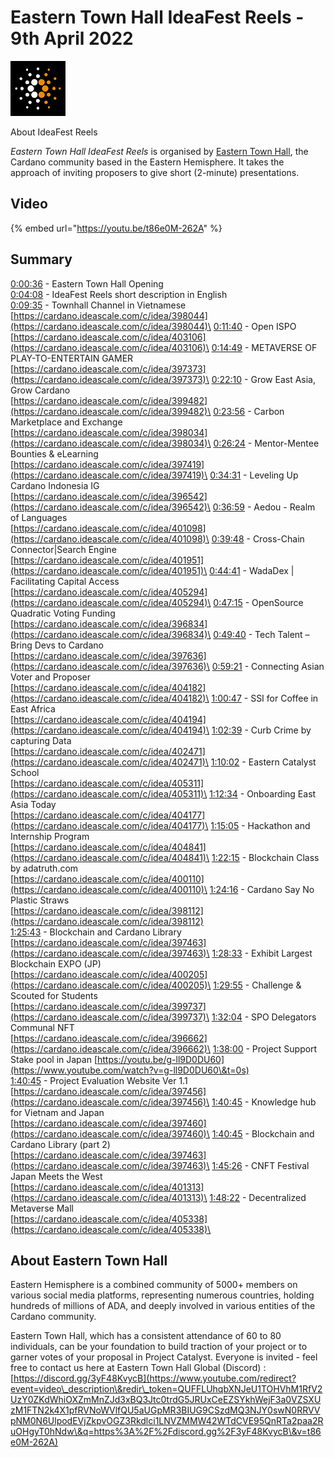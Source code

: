 # Eastern Town Hall IdeaFest Reels - 9th April 2022

![](<../.gitbook/assets/eastern townhall logo.jpg>)

About IdeaFest Reels

_Eastern Town Hall IdeaFest Reels_ is organised by [Eastern Town Hall](https://easterntownhall.com), the Cardano community based in the Eastern Hemisphere. It takes the approach of inviting proposers to give short (2-minute) presentations.

## Video

{% embed url="https://youtu.be/t86e0M-262A" %}

## Summary

[0:00:36](https://www.youtube.com/watch?v=t86e0M-262A\&t=36s) - Eastern Town Hall Opening\
[0:04:08](https://www.youtube.com/watch?v=t86e0M-262A\&t=248s) - IdeaFest Reels short description in English\
[0:09:35](https://www.youtube.com/watch?v=t86e0M-262A\&t=575s) - Townhall Channel in Vietnamese \
[https://cardano.ideascale.com/c/idea/398044](https://cardano.ideascale.com/c/idea/398044)\
[0:11:40](https://www.youtube.com/watch?v=t86e0M-262A\&t=700s) - Open ISPO \
[https://cardano.ideascale.com/c/idea/403106](https://cardano.ideascale.com/c/idea/403106)\
[0:14:49](https://www.youtube.com/watch?v=t86e0M-262A\&t=889s) - METAVERSE OF PLAY-TO-ENTERTAIN GAMER \
[https://cardano.ideascale.com/c/idea/397373](https://cardano.ideascale.com/c/idea/397373)\
[0:22:10](https://www.youtube.com/watch?v=t86e0M-262A\&t=1330s) - Grow East Asia, Grow Cardano \
[https://cardano.ideascale.com/c/idea/399482](https://cardano.ideascale.com/c/idea/399482)\
[0:23:56](https://www.youtube.com/watch?v=t86e0M-262A\&t=1436s) - Carbon Marketplace and Exchange \
[https://cardano.ideascale.com/c/idea/398034](https://cardano.ideascale.com/c/idea/398034)\
[0:26:24](https://www.youtube.com/watch?v=t86e0M-262A\&t=1584s) - Mentor-Mentee Bounties & eLearning \
[https://cardano.ideascale.com/c/idea/397419](https://cardano.ideascale.com/c/idea/397419)\
[0:34:31](https://www.youtube.com/watch?v=t86e0M-262A\&t=2071s) - Leveling Up Cardano Indonesia IG \
[https://cardano.ideascale.com/c/idea/396542](https://cardano.ideascale.com/c/idea/396542)\
[0:36:59](https://www.youtube.com/watch?v=t86e0M-262A\&t=2219s) - Aedou - Realm of Languages \
[https://cardano.ideascale.com/c/idea/401098](https://cardano.ideascale.com/c/idea/401098)\
[0:39:48](https://www.youtube.com/watch?v=t86e0M-262A\&t=2388s) - Cross-Chain Connector|Search Engine\
&#x20;[https://cardano.ideascale.com/c/idea/401951](https://cardano.ideascale.com/c/idea/401951)\
[0:44:41](https://www.youtube.com/watch?v=t86e0M-262A\&t=2681s) - WadaDex | Facilitating Capital Access \
[https://cardano.ideascale.com/c/idea/405294](https://cardano.ideascale.com/c/idea/405294)\
[0:47:15](https://www.youtube.com/watch?v=t86e0M-262A\&t=2835s) - OpenSource Quadratic Voting Funding \
[https://cardano.ideascale.com/c/idea/396834](https://cardano.ideascale.com/c/idea/396834)\
[0:49:40](https://www.youtube.com/watch?v=t86e0M-262A\&t=2980s) - Tech Talent – Bring Devs to Cardano \
[https://cardano.ideascale.com/c/idea/397636](https://cardano.ideascale.com/c/idea/397636)\
[0:59:21](https://www.youtube.com/watch?v=t86e0M-262A\&t=3561s) - Connecting Asian Voter and Proposer \
[https://cardano.ideascale.com/c/idea/404182](https://cardano.ideascale.com/c/idea/404182)\
[1:00:47](https://www.youtube.com/watch?v=t86e0M-262A\&t=3647s) - SSI for Coffee in East Africa \
[https://cardano.ideascale.com/c/idea/404194](https://cardano.ideascale.com/c/idea/404194)\
[1:02:39](https://www.youtube.com/watch?v=t86e0M-262A\&t=3759s) - Curb Crime by capturing Data \
[https://cardano.ideascale.com/c/idea/402471](https://cardano.ideascale.com/c/idea/402471)\
[1:10:02](https://www.youtube.com/watch?v=t86e0M-262A\&t=4202s) - Eastern Catalyst School \
[https://cardano.ideascale.com/c/idea/405311](https://cardano.ideascale.com/c/idea/405311)\
[1:12:34](https://www.youtube.com/watch?v=t86e0M-262A\&t=4354s) - Onboarding East Asia Today \
[https://cardano.ideascale.com/c/idea/404177](https://cardano.ideascale.com/c/idea/404177)\
[1:15:05](https://www.youtube.com/watch?v=t86e0M-262A\&t=4505s) - Hackathon and Internship Program \
[https://cardano.ideascale.com/c/idea/404841](https://cardano.ideascale.com/c/idea/404841)\
[1:22:15](https://www.youtube.com/watch?v=t86e0M-262A\&t=4935s) - Blockchain Class by adatruth.com \
[https://cardano.ideascale.com/c/idea/400110](https://cardano.ideascale.com/c/idea/400110)\
[1:24:16](https://www.youtube.com/watch?v=t86e0M-262A\&t=5056s) - Cardano Say No Plastic Straws \
[https://cardano.ideascale.com/c/idea/398112](https://cardano.ideascale.com/c/idea/398112) \
[1:25:43](https://www.youtube.com/watch?v=t86e0M-262A\&t=5143s) - Blockchain and Cardano Library \
[https://cardano.ideascale.com/c/idea/397463](https://cardano.ideascale.com/c/idea/397463)\
[1:28:33](https://www.youtube.com/watch?v=t86e0M-262A\&t=5313s) - Exhibit Largest Blockchain EXPO (JP) \
[https://cardano.ideascale.com/c/idea/400205](https://cardano.ideascale.com/c/idea/400205)\
[1:29:55](https://www.youtube.com/watch?v=t86e0M-262A\&t=5395s) - Challenge & Scouted for Students \
[https://cardano.ideascale.com/c/idea/399737](https://cardano.ideascale.com/c/idea/399737)\
[1:32:04](https://www.youtube.com/watch?v=t86e0M-262A\&t=5524s) - SPO Delegators Communal NFT \
[https://cardano.ideascale.com/c/idea/396662](https://cardano.ideascale.com/c/idea/396662)\
[1:38:00](https://www.youtube.com/watch?v=t86e0M-262A\&t=5880s) - Project Support Stake pool in Japan [https://youtu.be/g-ll9D0DU60](https://www.youtube.com/watch?v=g-ll9D0DU60\&t=0s) \
[1:40:45](https://www.youtube.com/watch?v=t86e0M-262A\&t=6045s) - Project Evaluation Website Ver 1.1 \
[https://cardano.ideascale.com/c/idea/397456](https://cardano.ideascale.com/c/idea/397456)\
[1:40:45](https://www.youtube.com/watch?v=t86e0M-262A\&t=6045s) - Knowledge hub for Vietnam and Japan \
[https://cardano.ideascale.com/c/idea/397460](https://cardano.ideascale.com/c/idea/397460)\
[1:40:45](https://www.youtube.com/watch?v=t86e0M-262A\&t=6045s) - Blockchain and Cardano Library (part 2)\
[https://cardano.ideascale.com/c/idea/397463](https://cardano.ideascale.com/c/idea/397463)\
[1:45:26](https://www.youtube.com/watch?v=t86e0M-262A\&t=6326s) - CNFT Festival Japan Meets the West \
[https://cardano.ideascale.com/c/idea/401313](https://cardano.ideascale.com/c/idea/401313)\
[1:48:22](https://www.youtube.com/watch?v=t86e0M-262A\&t=6502s) - Decentralized Metaverse Mall\
[https://cardano.ideascale.com/c/idea/405338](https://cardano.ideascale.com/c/idea/405338)\




## About Eastern Town Hall

Eastern Hemisphere is a combined community of 5000+ members on various social media platforms, representing numerous countries, holding hundreds of millions of ADA, and deeply involved in various entities of the Cardano community.&#x20;

Eastern Town Hall, which has a consistent attendance of 60 to 80 individuals, can be your foundation to build traction of your project or to garner votes of your proposal in Project Catalyst. Everyone is invited - feel free to contact us here at Eastern Town Hall Global (Discord) : [https://discord.gg/3yF48KvycB](https://www.youtube.com/redirect?event=video\_description\&redir\_token=QUFFLUhqbXNJeU1TOHVhM1RfV2UzY0ZKdWhiOXZmMnZJd3xBQ3Jtc0trdG5JRUxCeEZSYkhWejF3a0VZSXUzM1FTN2k4X1pfRVNoWVlfQU5aUGpMR3BIUG9CSzdMQ3NJY0swN0RRVVpNM0N6UlpodEVjZkpvOGZ3Rkdlci1LNVZMMW42WTdCVE95QnRTa2paa2RuOHgyT0hNdw\&q=https%3A%2F%2Fdiscord.gg%2F3yF48KvycB\&v=t86e0M-262A)
